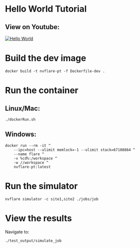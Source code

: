 # Hello World Tutorial

## View on Youtube:
[![Hello World](https://img.youtube.com/vi/_wGZxmQclFA/0.jpg)](https://www.youtube.com/watch?v=_wGZxmQclFA)

# Build the dev image
```
docker build -t nvflare-pt -f Dockerfile-dev .
```

# Run the container
## Linux/Mac:
```
./dockerRun.sh
```
## Windows:
```
docker run --rm -it ^
    --ipc=host --ulimit memlock=-1 --ulimit stack=67108864 ^
    --name flare ^
    -v %cd%:/workspace ^
    -w //workspace ^
    nvflare-pt:latest
```

# Run the simulator
```
nvflare simulator -c site1,site2 ./jobs/job
```

# View the results
Navigate to:
```
./test_output/simulate_job
```